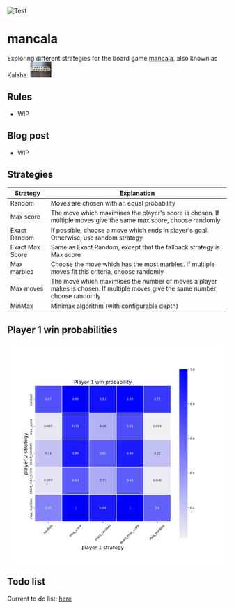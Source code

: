 ![Test](https://github.com/sdysch/mancala/actions/workflows/test.yml/badge.svg)
# mancala
Exploring different strategies for the board game [mancala](https://en.wikipedia.org/wiki/Mancala), also known as Kalaha.
<img src="figs/mancala.jpg" width="48">

## Rules
* WIP

## Blog post
* WIP

## Strategies

| Strategy        | Explanation                                                                                                                             |
| --------        | -----------                                                                                                                             |
| Random          | Moves are chosen with an equal probability                                                                                              |
| Max score       | The move which maximises the player's score is chosen. If multiple moves give the same max score, choose randomly                       |
| Exact Random    | If possible, choose a move which ends in player's goal. Otherwise, use random strategy                                                  |
| Exact Max Score | Same as Exact Random, except that the fallback strategy is Max score                                                                    |
| Max marbles     | Choose the move which has the most marbles. If multiple moves fit this criteria, choose randomly                                        |
| Max moves       | The move which maximises the number of moves a player makes is chosen. If multiple moves give the same number, choose randomly          |
| MinMax          | Minimax algorithm (with configurable depth)                                                                                             |



## Player 1 win probabilities
[![Player 1 win probability](plots/player_1_win_probs.png)](plots/player_1_win_probs.png)

## Todo list
Current to do list: [here](TODO.md)
